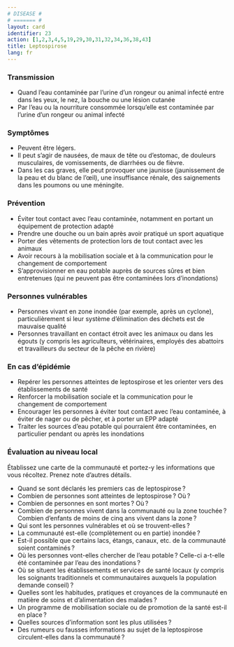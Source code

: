 ```yaml
---
# DISEASE #
# ======= #
layout: card
identifier: 23
action: [1,2,3,4,5,19,29,30,31,32,34,36,38,43]
title: Leptospirose
lang: fr
---
```


### Transmission

- Quand l’eau contaminée par l’urine d’un rongeur ou animal infecté entre dans les yeux, le nez, la bouche ou une lésion cutanée
- Par l’eau ou la nourriture consommée lorsqu’elle est contaminée par l’urine d’un rongeur ou animal infecté

### Symptômes

- Peuvent être légers.
- Il peut s’agir de nausées, de maux de tête ou d’estomac, de douleurs musculaires, de vomissements, de diarrhées ou de fièvre.
- Dans les cas graves, elle peut provoquer une jaunisse (jaunissement de la peau et du blanc de l’œil), une insuffisance rénale, des saignements dans les poumons ou une méningite.

### Prévention

- Éviter tout contact avec l’eau contaminée, notamment en portant un équipement de protection adapté
-	Prendre une douche ou un bain après avoir pratiqué un sport aquatique
- Porter des vêtements de protection lors de tout contact avec les animaux
- Avoir recours à la mobilisation sociale et à la communication pour le changement de comportement
- S’approvisionner en eau potable auprès de sources sûres et bien entretenues (qui ne peuvent pas être contaminées lors d’inondations)

### Personnes vulnérables

- Personnes vivant en zone inondée (par exemple, après un cyclone), particulièrement si leur système d’élimination des déchets est de mauvaise qualité
- Personnes travaillant en contact étroit avec les animaux ou dans les égouts (y compris les agriculteurs, vétérinaires, employés des abattoirs et travailleurs du secteur de la pêche en rivière)

### En cas d’épidémie

- Repérer les personnes atteintes de leptospirose et les orienter vers des établissements de santé
- Renforcer la mobilisation sociale et la communication pour le changement de comportement
- Encourager les personnes à éviter tout contact avec l’eau contaminée, à éviter de nager ou de pêcher, et à porter un EPP adapté
-	Traiter les sources d’eau potable qui pourraient être contaminées, en particulier pendant ou après les inondations

### Évaluation au niveau local

Établissez une carte de la communauté et portez-y les informations que vous récoltez. Prenez note d’autres détails.

- Quand se sont déclarés les premiers cas de leptospirose ?
-	Combien de personnes sont atteintes de leptospirose ? Où ?
-	Combien de personnes en sont mortes ? Où ?
- Combien de personnes vivent dans la communauté ou la zone touchée ? Combien d’enfants de moins de cinq ans vivent dans la zone ?
-	Qui sont les personnes vulnérables et où se trouvent-elles ?
- La communauté est-elle (complètement ou en partie) inondée ?
-	Est-il possible que certains lacs, étangs, canaux, etc. de la communauté soient contaminés ?
- Où les personnes vont-elles chercher de l’eau potable ? Celle-ci a-t-elle été contaminée par l’eau des inondations ?
-	Où se situent les établissements et services de santé locaux (y compris les soignants traditionnels et communautaires auxquels la population demande conseil) ?
- Quelles sont les habitudes, pratiques et croyances de la communauté en matière de soins et d’alimentation des malades ?
- Un programme de mobilisation sociale ou de promotion de la santé est-il en place ?
- Quelles sources d’information sont les plus utilisées ?
- Des rumeurs ou fausses informations au sujet de la leptospirose circulent-elles dans la communauté ?
